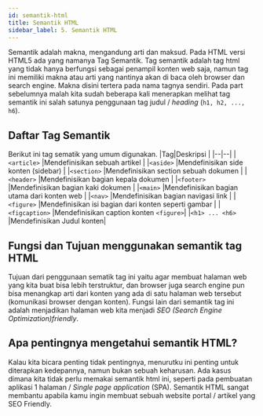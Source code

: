 ```yaml
---
id: semantik-html
title: Semantik HTML
sidebar_label: 5. Semantik HTML
---
```


Semantik adalah makna, mengandung arti dan maksud. Pada HTML versi HTML5 ada yang namanya Tag Semantik. Tag semantik adalah tag html yang tidak hanya berfungsi sebagai penampil konten web saja, namun tag ini memiliki makna atau arti yang nantinya akan di baca oleh browser dan search engine. Makna disini tertera pada nama tagnya sendiri. Pada part sebelumnya malah kita sudah beberapa  kali menerapkan melihat tag semantik ini salah satunya penggunaan tag judul / *heading* (`h1, h2, ..., h6`).

## Daftar Tag Semantik
Berikut ini tag sematik yang umum digunakan.
|Tag|Deskripsi  |
|--|--|
|`<article>`  |Mendefinisikan sebuah artikel  |
|`<aside>`  |Mendefinisikan side konten (sidebar)  |
|`<section>`  |Mendefinisikan section sebuah dokumen  |
|`<header>`  |Mendefinisikan bagian kepala dokumen  |
|`<footer>`  |Mendefinisikan bagian kaki dokumen  |
|`<main>`  |Mendefinisikan bagian utama dari konten web  |
|`<nav>`  |Mendefinisikan bagian navigasi link  |
|`<figure>`  |Mendefinisikan isi bagian dari konten seperti gambar  |
|`<figcaption>`  |Mendefinisikan caption konten `<figure>`|
|`<h1> ... <h6>`  |Mendefinisikan Judul konten|

## Fungsi dan Tujuan menggunakan semantik tag HTML
Tujuan dari penggunaan sematik tag ini yaitu agar membuat halaman web yang kita buat bisa lebih terstruktur, dan browser juga search engine pun bisa menangkap arti dari konten yang ada di satu halaman web tersebut (komunikasi browser dengan konten). Fungsi lain dari semantik tag ini adalah menjadikan halaman web kita menjadi *SEO (Search Engine Optimization)friendly*. 

## Apa pentingnya mengetahui semantik HTML?
Kalau kita bicara penting tidak pentingnya, menurutku ini penting untuk diterapkan kedepannya, namun bukan sebuah keharusan. Ada kasus dimana kita tidak perlu memakai semantik html ini, seperti pada pembuatan aplikasi 1 halaman / *Single page application* (SPA). Semantik HTML sangat membantu apabila kamu ingin membuat sebuah website portal / artikel yang SEO Friendly.